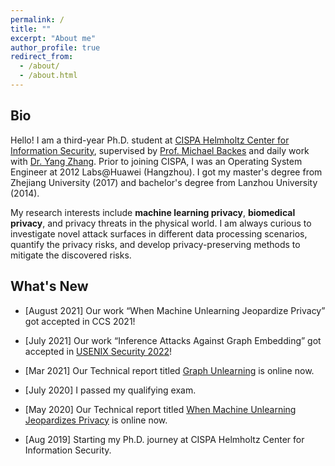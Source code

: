 ```yaml
---
permalink: /
title: ""
excerpt: "About me"
author_profile: true
redirect_from: 
  - /about/
  - /about.html
---
```


## Bio

Hello! I am a third-year Ph.D. student at [CISPA Helmholtz Center for Information Security](http://cispa.saarland/), supervised by [Prof. Michael Backes](https://cispa.saarland/people/backes/) and daily work with [Dr. Yang Zhang](https://yangzhangalmo.github.io/). Prior to joining CISPA, I was an Operating System Engineer at 2012 Labs@Huawei (Hangzhou). I got my master's degree from Zhejiang University (2017) and bachelor's degree from Lanzhou University (2014).

My research interests include <b>machine learning privacy</b>, <b>biomedical privacy</b>, and privacy threats in the physical world. I am always curious to investigate novel attack surfaces in different data processing scenarios, quantify the privacy risks, and develop privacy-preserving methods to mitigate the discovered risks.


## What's New

- [August 2021] Our work “When Machine Unlearning Jeopardize Privacy” got accepted in CCS 2021!

- [July 2021] Our work “Inference Attacks Against Graph Embedding” got accepted in [USENIX Security 2022](https://www.usenix.org/conference/usenixsecurity22)!

- [Mar 2021] Our Technical report titled [Graph Unlearning](https://arxiv.org/abs/2103.14991) is online now.

- [July 2020] I passed my qualifying exam.

- [May 2020] Our Technical report titled [When Machine Unlearning Jeopardizes Privacy](https://arxiv.org/pdf/2005.02205.pdf) is online now.

- [Aug 2019] Starting my Ph.D. journey at CISPA Helmholtz Center for Information Security.